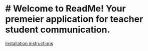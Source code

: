 # # Welcome to ReadMe! Your premeier application for teacher student communication.

[Installation instructions](Installation.md)

